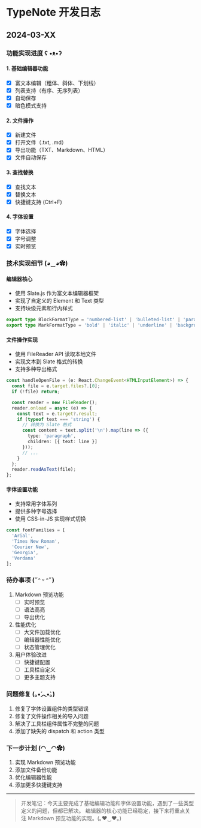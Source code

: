 # TypeNote 开发日志

## 2024-03-XX

### 功能实现进度 ʕ •ᴥ•ʔ

#### 1. 基础编辑器功能
- [x] 富文本编辑（粗体、斜体、下划线）
- [x] 列表支持（有序、无序列表）
- [x] 自动保存
- [x] 暗色模式支持

#### 2. 文件操作
- [x] 新建文件
- [x] 打开文件（.txt, .md）
- [x] 导出功能（TXT、Markdown、HTML）
- [x] 文件自动保存

#### 3. 查找替换
- [x] 查找文本
- [x] 替换文本
- [x] 快捷键支持 (Ctrl+F)

#### 4. 字体设置
- [x] 字体选择
- [x] 字号调整
- [x] 实时预览

### 技术实现细节 (◕‿◕✿)

#### 编辑器核心
- 使用 Slate.js 作为富文本编辑器框架
- 实现了自定义的 Element 和 Text 类型
- 支持块级元素和行内样式

```typescript
export type BlockFormatType = 'numbered-list' | 'bulleted-list' | 'paragraph' | 'list-item';
export type MarkFormatType = 'bold' | 'italic' | 'underline' | 'backgroundColor';
```

#### 文件操作实现
- 使用 FileReader API 读取本地文件
- 实现文本到 Slate 格式的转换
- 支持多种导出格式

```typescript
const handleOpenFile = (e: React.ChangeEvent<HTMLInputElement>) => {
  const file = e.target.files?.[0];
  if (!file) return;

  const reader = new FileReader();
  reader.onload = async (e) => {
    const text = e.target?.result;
    if (typeof text === 'string') {
      // 转换为 Slate 格式
      const content = text.split('\n').map(line => ({
        type: 'paragraph',
        children: [{ text: line }]
      }));
      // ...
    }
  };
  reader.readAsText(file);
};
```

#### 字体设置功能
- 支持常用字体系列
- 提供多种字号选择
- 使用 CSS-in-JS 实现样式切换

```typescript
const fontFamilies = [
  'Arial',
  'Times New Roman',
  'Courier New',
  'Georgia',
  'Verdana'
];
```

### 待办事项 (˶ᵔ ᵕ ᵔ˶)

1. Markdown 预览功能
   - [ ] 实时预览
   - [ ] 语法高亮
   - [ ] 导出优化

2. 性能优化
   - [ ] 大文件加载优化
   - [ ] 编辑器性能优化
   - [ ] 状态管理优化

3. 用户体验改进
   - [ ] 快捷键配置
   - [ ] 工具栏自定义
   - [ ] 更多主题支持

### 问题修复 (｡•́︿•̀｡)

1. 修复了字体设置组件的类型错误
2. 修复了文件操作相关的导入问题
3. 解决了工具栏组件属性不完整的问题
4. 添加了缺失的 dispatch 和 action 类型

### 下一步计划 (◠‿◠✿)

1. 实现 Markdown 预览功能
2. 添加文件备份功能
3. 优化编辑器性能
4. 添加更多快捷键支持

---
> 开发笔记：今天主要完成了基础编辑功能和字体设置功能，遇到了一些类型定义的问题，但都已解决。
> 编辑器的核心功能已经稳定，接下来将重点关注 Markdown 预览功能的实现。(｡♥‿♥｡) 